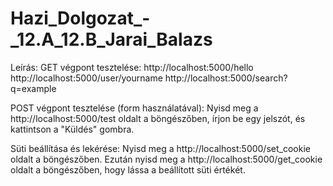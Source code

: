 # Hazi_Dolgozat_-_12.A_12.B_Jarai_Balazs

Leírás:
GET végpont tesztelése:
    http://localhost:5000/hello
    http://localhost:5000/user/yourname
    http://localhost:5000/search?q=example

POST végpont tesztelése (form használatával):
    Nyisd meg a http://localhost:5000/test oldalt a böngészőben, írjon be egy jelszót, és kattintson a "Küldés" gombra.

Süti beállítása és lekérése:
    Nyisd meg a http://localhost:5000/set_cookie oldalt a böngészőben.
    Ezután nyisd meg a http://localhost:5000/get_cookie oldalt a böngészőben, hogy lássa a beállított süti értékét.
